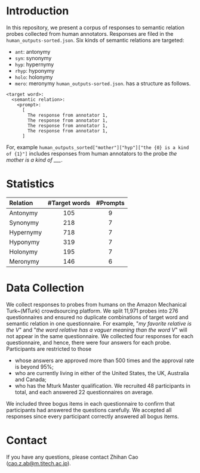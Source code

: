 # Introduction
In this repository, we present a corpus of responses to semantic relation probes collected from human annotators.
Responses are filed in the `human_outputs-sorted.json`.
Six kinds of semantic relations are targeted:
- `ant`: antonymy
- `syn`: synonymy
- `hyp`: hypernymy
- `rhyp`: hyponymy
- `holo`: holonymy
- `mero`: meronymy
`human_outputs-sorted.json`. has a structure as follows.
```
<target word>:
  <semantic relation>:
    <prompt>:
      [
        The response from annotator 1,
        The response from annotator 1,
        The response from annotator 1,
        The response from annotator 1,
      ]

```
For, example `human_outputs_sorted["mother"]["hyp"]["the {0} is a kind of {1}"]` includes responses from human annotators to the probe *the mother is a kind of ___*.

# Statistics
|  Relation   | #Target words  | #Prompts |
|  :----  | :----:  | :----: |
| Antonymy  | 105 | 9 |
| Synonymy  | 218 | 7 |
| Hypernymy | 718 | 7 |
| Hyponymy  | 319 | 7 |
| Holonymy  | 195 | 7 |
| Meronymy  | 146 | 6 |

# Data Collection
We collect responses to probes from humans on the Amazon Mechanical Turk~(MTurk) crowdsourcing platform. 
We split 11,971 probes into 276 questionnaires and ensured no duplicate combinations of target word and semantic relation in one questionnaire. 
For example, "*my favorite relative is the V*" and "*the word relative has a vaguer meaning than the word V*" will not appear in the same questionnaire.
We collected four responses for each questionnaire, and hence, there were four answers for each probe.
Participants are restricted to those
- whose answers are approved more than 500 times and the approval rate is beyond 95\%;
- who are currently living in either of the United States, the UK, Australia and Canada;
- who has the Mturk Master qualification.
We recruited 48 participants in total, and each answered 22 questionnaires on average. 

We included three bogus items in each questionnaire to confirm that participants had answered the questions carefully. 
We accepted all responses since every participant correctly answered all bogus items.

# Contact
If you have any questions, please contact Zhihan Cao (cao.z.ab@m.titech.ac.jp).
